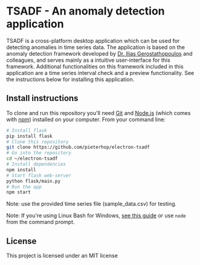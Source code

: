 # TSADF - An anomaly detection application

TSADF is a cross-platform desktop application which can be used for detecting anomalies in time series data. The application is based on the anomaly detection framework developed by [Dr. Ilias Gerostathopoulos](https://github.com/iliasger) and colleagues, and serves mainly as a intuitive user-interface for this framework. Additional functionalities on this framework included in this application are a time series interval check and a preview functionality. See the instructions below for installing this application.

## Install instructions

To clone and run this repository you'll need [Git](https://git-scm.com) and [Node.js](https://nodejs.org/en/download/) (which comes with [npm](http://npmjs.com)) installed on your computer. From your command line:

```bash
# Install flask
pip install flask
# Clone this repository
git clone https://github.com/pieterhop/electron-tsadf
# Go into the repository
cd ~/electron-tsadf
# Install dependencies
npm install
# Start flask web-server
python flask/main.py
# Run the app
npm start
```

Note: use the provided time series file (sample_data.csv) for testing.

Note: If you're using Linux Bash for Windows, [see this guide](https://www.howtogeek.com/261575/how-to-run-graphical-linux-desktop-applications-from-windows-10s-bash-shell/) or use `node` from the command prompt.

## License

This project is licensed under an MIT license
